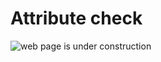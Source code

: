 # Attribute check

![web page is under construction](https://docimages.blob.core.chinacloudapi.cn/images/commingsoon20210514.jpg)